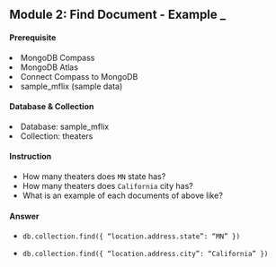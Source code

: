 <h2>Module 2: Find Document - Example _</h2>

<h4>Prerequisite</h4>
<li>MongoDB Compass</li>
<li>MongoDB Atlas</li>
<li>Connect Compass to MongoDB</li>
<li>sample_mflix (sample data)</li>

<h4>Database & Collection</h4>
<li>Database: sample_mflix</li>
<li>Collection: theaters</li>

<h4>Instruction</h4>

- How many theaters does `MN` state has?
- How many theaters does `California` city has?
- What is an example of each documents of above like?

<h4>Answer</h4>

- `db.collection.find({ “location.address.state”: “MN” })`

- `db.collection.find({ “location.address.city”: “California” })`
